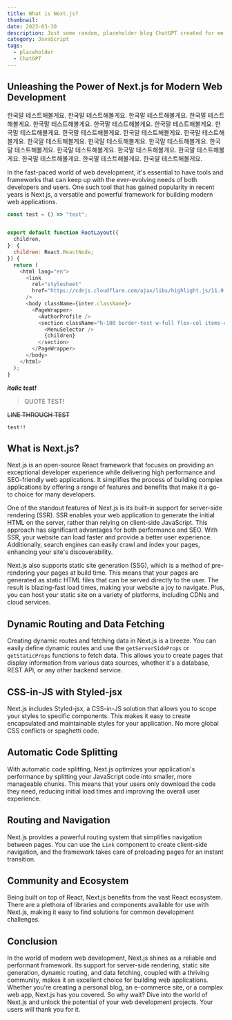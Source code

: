 ```yaml
---
title: What is Next.js?
thumbnail:
date: 2023-03-30
description: Just some random, placeholder blog ChatGPT created for me about Next.js.
category: JavaScript
tags:
  - placeholder
  - ChatGPT
---
```


## Unleashing the Power of Next.js for Modern Web Development

한국말 테스트해볼게요. 한국말 테스트해볼게요. 한국말 테스트해볼게요. 한국말 테스트해볼게요. 한국말 테스트해볼게요. 한국말 테스트해볼게요. 한국말 테스트해볼게요. 한국말 테스트해볼게요. 한국말 테스트해볼게요. 한국말 테스트해볼게요. 한국말 테스트해볼게요. 한국말 테스트해볼게요. 한국말 테스트해볼게요. 한국말 테스트해볼게요. 한국말 테스트해볼게요. 한국말 테스트해볼게요. 한국말 테스트해볼게요. 한국말 테스트해볼게요. 한국말 테스트해볼게요. 한국말 테스트해볼게요. 한국말 테스트해볼게요.

In the fast-paced world of web development, it's essential to have tools and frameworks that can keep up with the ever-evolving needs of both developers and users. One such tool that has gained popularity in recent years is Next.js, a versatile and powerful framework for building modern web applications.

```javascript
const test = () => "test";


export default function RootLayout({
  children,
}: {
  children: React.ReactNode;
}) {
  return (
    <html lang="en">
      <link
        rel="stylesheet"
        href="https://cdnjs.cloudflare.com/ajax/libs/highlight.js/11.9.0/styles/atom-one-dark.css"
      />
      <body className={inter.className}>
        <PageWrapper>
          <AuthorProfile />
          <section className="h-100 border-test w-full flex-col items-center justify-center px-5">
            <MenuSelector />
            {children}
          </section>
        </PageWrapper>
      </body>
    </html>
  );
}
```

**_italic test!_**

> QUOTE TEST!

~~LINE THROUGH TEST~~

`test!!`

## What is Next.js?

Next.js is an open-source React framework that focuses on providing an exceptional developer experience while delivering high performance and SEO-friendly web applications. It simplifies the process of building complex applications by offering a range of features and benefits that make it a go-to choice for many developers.

One of the standout features of Next.js is its built-in support for server-side rendering (SSR). SSR enables your web application to generate the initial HTML on the server, rather than relying on client-side JavaScript. This approach has significant advantages for both performance and SEO. With SSR, your website can load faster and provide a better user experience. Additionally, search engines can easily crawl and index your pages, enhancing your site's discoverability.

Next.js also supports static site generation (SSG), which is a method of pre-rendering your pages at build time. This means that your pages are generated as static HTML files that can be served directly to the user. The result is blazing-fast load times, making your website a joy to navigate. Plus, you can host your static site on a variety of platforms, including CDNs and cloud services.

## Dynamic Routing and Data Fetching

Creating dynamic routes and fetching data in Next.js is a breeze. You can easily define dynamic routes and use the `getServerSideProps` or `getStaticProps` functions to fetch data. This allows you to create pages that display information from various data sources, whether it's a database, REST API, or any other backend service.

## CSS-in-JS with Styled-jsx

Next.js includes Styled-jsx, a CSS-in-JS solution that allows you to scope your styles to specific components. This makes it easy to create encapsulated and maintainable styles for your application. No more global CSS conflicts or spaghetti code.

## Automatic Code Splitting

With automatic code splitting, Next.js optimizes your application's performance by splitting your JavaScript code into smaller, more manageable chunks. This means that your users only download the code they need, reducing initial load times and improving the overall user experience.

## Routing and Navigation

Next.js provides a powerful routing system that simplifies navigation between pages. You can use the `Link` component to create client-side navigation, and the framework takes care of preloading pages for an instant transition.

## Community and Ecosystem

Being built on top of React, Next.js benefits from the vast React ecosystem. There are a plethora of libraries and components available for use with Next.js, making it easy to find solutions for common development challenges.

## Conclusion

In the world of modern web development, Next.js shines as a reliable and performant framework. Its support for server-side rendering, static site generation, dynamic routing, and data fetching, coupled with a thriving community, makes it an excellent choice for building web applications. Whether you're creating a personal blog, an e-commerce site, or a complex web app, Next.js has you covered. So why wait? Dive into the world of Next.js and unlock the potential of your web development projects. Your users will thank you for it.
